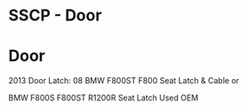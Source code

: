 # SSCP - Door

# Door

2013 Door Latch: 08 BMW F800ST F800 Seat Latch & Cable or

BMW F800S F800ST R1200R Seat Latch Used OEM

